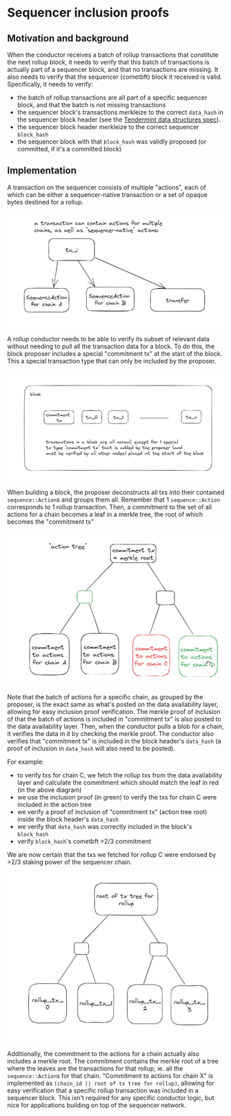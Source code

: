 # Sequencer inclusion proofs

## Motivation and background

When the conductor receives a batch of rollup transactions that constitute the
next rollup block, it needs to verify that this batch of transactions is
actually part of a sequencer block, and that no transactions are missing. It
also needs to verify that the sequencer (cometbft) block it received is valid.
Specifically, it needs to verify:

- the batch of rollup transactions are all part of a specific sequencer block,
  and that the batch is not missing transactions
- the sequencer block's transactions merkleize to the correct `data_hash` in the
  sequencer block header (see the [Tendermint data structures
  spec](https://github.com/tendermint/spec/blob/master/spec/core/data_structures.md#header)).
- the sequencer block header merkleize to the correct sequencer `block_hash`
- the sequencer block with that `block_hash` was validly proposed (or committed,
  if it's a committed block)

## Implementation

A transaction on the sequencer consists of multiple "actions", each of which can
be either a sequencer-native transaction or a set of opaque bytes destined for a
rollup.

![image](assets/sequencer_inclusion_proof_1.png)

A rollup conductor needs to be able to verify its subset of relevant data
without needing to pull all the transaction data for a block. To do this, the
block proposer includes a special "commitment tx" at the start of the block.
This a special transaction type that can only be included by the proposer.

![image](assets/sequencer_inclusion_proof_0.png)

When building a block, the proposer deconstructs all txs into their contained
`sequence::Action`s and groups them all. Remember that 1 `sequence::Action`
corresponds to 1 rollup transaction. Then, a commitment to the set of all
actions for a chain becomes a leaf in a merkle tree, the root of which becomes
the "commitment tx"

![image](assets/sequencer_inclusion_proof_2.png)

Note that the batch of actions for a specific chain, as grouped by the proposer,
is the exact same as what's posted on the data availability layer, allowing for
easy inclusion proof verification. The merkle proof of inclusion of that the
batch of actions is included in "commitment tx" is also posted to the data
availability layer. Then, when the conductor pulls a blob for a chain, it
verifies the data in it by checking the merkle proof. The conductor also
verifies that "commitment tx" is included in the block header's `data_hash` (a
proof of inclusion in `data_hash` will also need to be posted).

For example:

- to verify txs for chain C, we fetch the rollup txs from the data availability
  layer and calculate the commitment which should match the leaf in red (in the
  above diagram)
- we use the inclusion proof (in green) to verify the txs for chain C were
  included in the action tree
- we verify a proof of inclusion of "commitment tx" (action tree root) inside
  the block header's `data_hash`
- we verify that `data_hash` was correctly included in the block's `block_hash`
- verify `block_hash`'s cometbft >2/3 commitment

We are now certain that the txs we fetched for rollup C were endorsed by >2/3
staking power of the sequencer chain.

![image](assets/sequencer_inclusion_proof_3.png)

Additionally, the commitment to the actions for a chain actually also includes a
merkle root. The commitment contains the merkle root of a tree where the leaves 
are the transactions for that rollup; ie. all the `sequence::Action`s
for that chain. "Commitment to actions for chain X" is implemented as `(chain_id
|| root of tx tree for rollup)`, allowing for easy verification that a specific
rollup transaction was included in a sequencer block. This isn't required for
any specific conductor logic, but nice for applications building on top of the
sequencer network.
